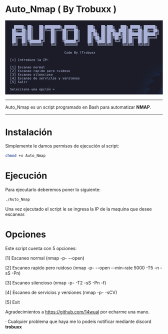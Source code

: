 # Auto_Nmap ( By Trobuxx )

![Foto](image.png)

---
Auto_Nmap es un script programado en Bash para automatizar **NMAP**.

---

# Instalación

Simplemente le damos permisos de ejecución al script:
```bash
chmod +x Auto_Nmap
```

# Ejecución

Para ejecutarlo deberemos poner lo siguiente:
```bash
./Auto_Nmap
```
Una vez ejecutado el script le se ingresa la IP de la maquina que desee escanear.

# Opciones

Este script cuenta con 5 opciones:

[1] Escaneo normal (nmap -p- --open)

[2] Escaneo rapido pero ruidoso (nmap -p- --open --min-rate 5000 -T5 -n -sS -Pn)

[3] Escaneo silencioso (nmap -p- -T2 -sS -Pn -f)

[4] Escaneo de servicios y versiones (nmap -p- -sCV)

[5] Exit

Agradecimientos a https://github.com/14wual por echarme una mano.

· Cualquier problema que haya me lo podeis notificar mediante discord **trobuxx**
